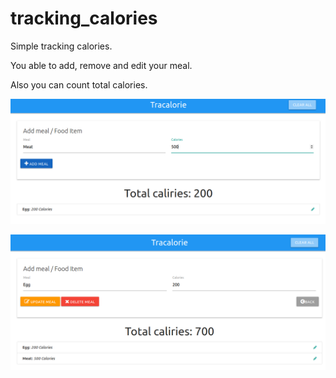 # tracking_calories

Simple tracking calories.

You able to add, remove and edit your meal.

Also you can count total calories.

![api](https://github.com/Foxfix/tracking_calories/blob/master/Screenshot%20from%202018-10-20%2023-55-24.png) 

![api](https://github.com/Foxfix/tracking_calories/blob/master/Screenshot%20from%202018-10-20%2023-55-35.png) 
